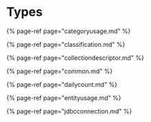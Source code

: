 # Types

{% page-ref page="categoryusage.md" %}

{% page-ref page="classification.md" %}

{% page-ref page="collectiondescriptor.md" %}

{% page-ref page="common.md" %}

{% page-ref page="dailycount.md" %}

{% page-ref page="entityusage.md" %}

{% page-ref page="jdbcconnection.md" %}
